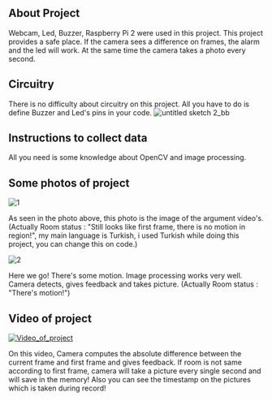 ## About Project

Webcam, Led, Buzzer, Raspberry Pi 2 were used in this project. 
This project provides a safe place. If the camera sees a difference on frames, the alarm and the led will work.
At the same time the camera takes a photo every second. 

## Circuitry

There is no difficulty about circuitry on this project.
All you have to do is define Buzzer and Led's pins in your code.
![untitled sketch 2_bb](https://user-images.githubusercontent.com/28205392/38816428-b7db94c2-419e-11e8-87a2-2541f0ec14b1.jpg)

## Instructions to collect data

All you need is some knowledge about OpenCV and image processing.

## Some photos of project

![1](https://user-images.githubusercontent.com/28205392/38816837-a9de35fe-419f-11e8-955f-06a9d81fb799.png)

As seen in the photo above, this photo is the image of the argument video's. (Actually Room status : "Still looks like first frame, there is no motion in region!", my main language is Turkish, i used Turkish while doing this project, you can change this on code.)

![2](https://user-images.githubusercontent.com/28205392/38817024-20a71db8-41a0-11e8-80c6-c23733afb195.png)

Here we go! There's some motion. Image processing works very well. Camera detects, gives feedback and takes picture. (Actually Room status : "There's motion!")

## Video of project

[![Video_of_project](https://img.youtube.com/vi/PIh0jmxP5Uo/0.jpg)](https://www.youtube.com/watch?v=PIh0jmxP5Uo)


On this video, Camera computes the absolute difference between the current frame and first frame and gives feedback. If room is not same according to first frame, camera will take a picture every single second and will save in the memory! Also you can see the timestamp on the pictures which is taken during record!

